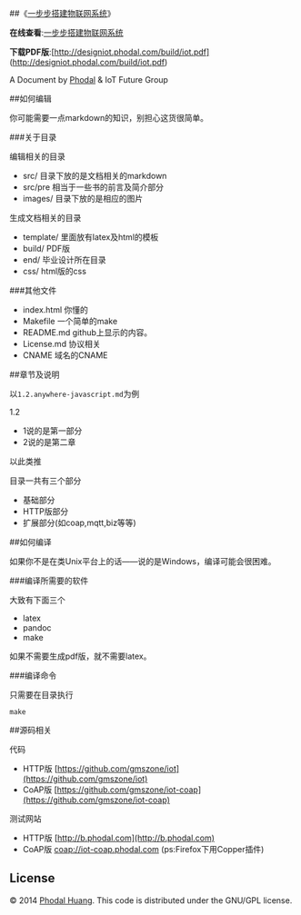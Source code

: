 
##《[一步步搭建物联网系统](http://designiot.phodal.com/)》

**在线查看**:[一步步搭建物联网系统](http://designiot.phodal.com/)

**下载PDF版**:[http://designiot.phodal.com/build/iot.pdf] (http://designiot.phodal.com/build/iot.pdf)

A Document by [Phodal](http://www.phodal.com) & IoT Future Group

##如何编辑

你可能需要一点markdown的知识，别担心这货很简单。

###关于目录

编辑相关的目录

 - src/ 目录下放的是文档相关的markdown
 - src/pre 相当于一些书的前言及简介部分
 - images/ 目录下放的是相应的图片
 
生成文档相关的目录
 
 - template/ 里面放有latex及html的模板
 - build/ PDF版
 - end/ 毕业设计所在目录
 - css/ html版的css

###其他文件

 - index.html 你懂的
 - Makefile 一个简单的make
 - README.md github上显示的内容。
 - License.md 协议相关
 - CNAME 域名的CNAME

##章节及说明

以``1.2.anywhere-javascript.md``为例

1.2

- 1说的是第一部分
- 2说的是第二章

以此类推

目录一共有三个部分

 - 基础部分
 - HTTP版部分
 - 扩展部分(如coap,mqtt,biz等等)

##如何编译

如果你不是在类Unix平台上的话——说的是Windows，编译可能会很困难。

###编译所需要的软件

大致有下面三个

 - latex
 - pandoc
 - make
 
如果不需要生成pdf版，就不需要latex。
  
###编译命令
 
只需要在目录执行
 
    make

##源码相关

代码

- HTTP版 [https://github.com/gmszone/iot](https://github.com/gmszone/iot)
- CoAP版 [https://github.com/gmszone/iot-coap](https://github.com/gmszone/iot-coap)

测试网站

- HTTP版 [http://b.phodal.com](http://b.phodal.com)
- CoAP版 [coap://iot-coap.phodal.com](coap://iot-coap.phodal.com) (ps:Firefox下用Copper插件)

## License

© 2014 [Phodal Huang](http://www.phodal.com). This code is distributed under the GNU/GPL license.
